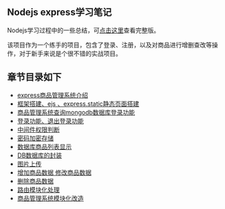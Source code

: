 ## Nodejs express学习笔记

Nodejs学习过程中的一些总结，可[点击这里](https://github.com/minjihao/cms)查看完整版。

该项目作为一个练手的项目，包含了登录、注册，以及对商品进行增删查改等操作，对于新手来说是个很不错的实战项目。

## 章节目录如下
* [express商品管理系统介绍](express商品管理系统介绍.md)
* [框架搭建、ejs 、express.static静态页面搭建](框架搭建.md)
* [商品管理系统查询mongodb数据库登录功能](查询mongodb数据库登录功能.md)
* [登录功能、退出登录功能](登录功能.md)
* [中间件权限判断](中间件权限判断.md)
* [密码加密存储](密码加密存储.md)
* [数据库商品列表显示](数据库商品列表显示.md)
* [DB数据库的封装](DB数据库的封装.md)
* [图片上传](图片上传.md)
* [增加商品数据 修改商品数据](新增修改商品.md)
* [删除商品数据](删除商品.md)
* [路由模块化处理](路由模块化.md)
* [商品管理系统模块化改造](商品管理系统模块化改造.md)
